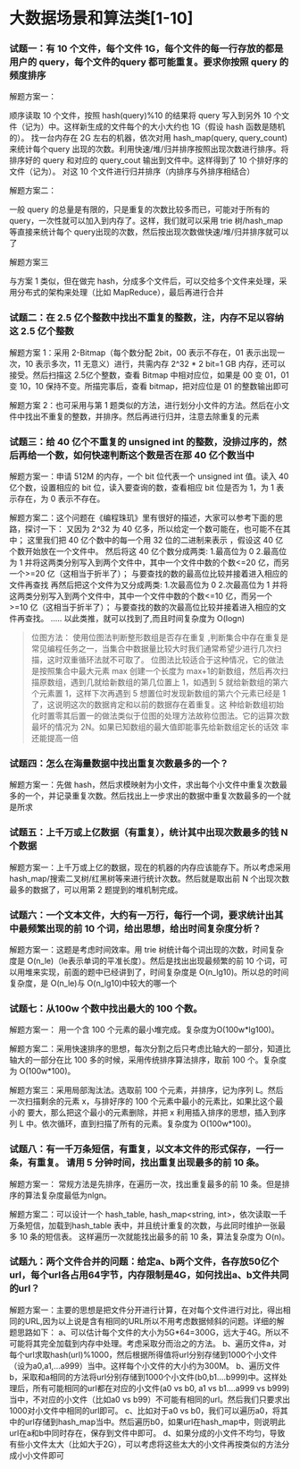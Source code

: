 # 大数据场景和算法类\[1-10\]

### 试题一：有 10 个文件，每个文件 1G，每个文件的每一行存放的都是用户的 query，每个文件的query 都可能重复。要求你按照 query 的频度排序

解题方案一：

顺序读取 10 个文件，按照 hash\(query\)%10 的结果将 query 写入到另外 10 个文件（记为）中。这样新生成的文件每个的大小大约也 1G（假设 hash 函数是随机的）。 找一台内存在 2G 左右的机器，依次对用 hash\_map\(query, query\_count\)来统计每个query 出现的次数。利用快速/堆/归并排序按照出现次数进行排序。将排序好的 query 和对应的 query\_cout 输出到文件中。这样得到了 10 个排好序的文件（记为）。 对这 10 个文件进行归并排序（内排序与外排序相结合）

解题方案二：

一般 query 的总量是有限的，只是重复的次数比较多而已，可能对于所有的 query，一次性就可以加入到内存了。这样，我们就可以采用 trie 树/hash\_map等直接来统计每个 query出现的次数，然后按出现次数做快速/堆/归并排序就可以了

解题方案三

与方案 1 类似，但在做完 hash，分成多个文件后，可以交给多个文件来处理，采用分布式的架构来处理（比如 MapReduce），最后再进行合并

### 试题二：在 2.5 亿个整数中找出不重复的整数，注，内存不足以容纳这 2.5 亿个整数

解题方案 1：采用 2-Bitmap（每个数分配 2bit，00 表示不存在，01 表示出现一次，10 表示多次，11 无意义）进行，共需内存 2^32 \* 2 bit=1 GB 内存，还可以接受。然后扫描这 2.5亿个整数，查看 Bitmap 中相对应位，如果是 00 变 01，01 变 10，10 保持不变。所描完事后，查看 bitmap，把对应位是 01 的整数输出即可

解题方案 2：也可采用与第 1 题类似的方法，进行划分小文件的方法。然后在小文件中找出不重复的整数，并排序。然后再进行归并，注意去除重复的元素

### 试题三：给 40 亿个不重复的 unsigned int 的整数，没排过序的，然后再给一个数，如何快速判断这个数是否在那 40 亿个数当中

解题方案一：申请 512M 的内存，一个 bit 位代表一个 unsigned int 值。读入 40 亿个数，设置相应的 bit 位，读入要查询的数，查看相应 bit 位是否为 1，为 1 表示存在，为 0 表示不存在。

解题方案二：这个问题在《编程珠玑》里有很好的描述，大家可以参考下面的思路，探讨一下： 又因为 2^32 为 40 亿多，所以给定一个数可能在，也可能不在其中； 这里我们把 40 亿个数中的每一个用 32 位的二进制来表示 ，假设这 40 亿个数开始放在一个文件中。 然后将这 40 亿个数分成两类: 1.最高位为 0 2.最高位为 1 并将这两类分别写入到两个文件中，其中一个文件中数的个数&lt;=20 亿，而另一个&gt;=20 亿（这相当于折半了）； 与要查找的数的最高位比较并接着进入相应的文件再查找 再然后把这个文件为又分成两类: 1.次最高位为 0 2.次最高位为 1 并将这两类分别写入到两个文件中，其中一个文件中数的个数&lt;=10 亿，而另一个&gt;=10 亿（这相当于折半了）； 与要查找的数的次最高位比较并接着进入相应的文件再查找。 ..... 以此类推，就可以找到了,而且时间复杂度为 O\(logn\)

> 位图方法： 使用位图法判断整形数组是否存在重复 ,判断集合中存在重复是常见编程任务之一，当集合中数据量比较大时我们通常希望少进行几次扫描，这时双重循环法就不可取了。 位图法比较适合于这种情况，它的做法是按照集合中最大元素 max 创建一个长度为 max+1的新数组，然后再次扫描原数组，遇到几就给新数组的第几位置上 1，如遇到 5 就给新数组的第六个元素置 1，这样下次再遇到 5 想置位时发现新数组的第六个元素已经是 1 了，这说明这次的数据肯定和以前的数据存在着重复。这 种给新数组初始化时置零其后置一的做法类似于位图的处理方法故称位图法。它的运算次数最坏的情况为 2N。如果已知数组的最大值即能事先给新数组定长的话效 率还能提高一倍

### 试题四：怎么在海量数据中找出重复次数最多的一个？

解题方案一：先做 hash，然后求模映射为小文件，求出每个小文件中重复次数最多的一个，并记录重复次数。然后找出上一步求出的数据中重复次数最多的一个就是所求

### 试题五：上千万或上亿数据（有重复），统计其中出现次数最多的钱 N 个数据

解题方案一：上千万或上亿的数据，现在的机器的内存应该能存下。所以考虑采用 hash\_map/搜索二叉树/红黑树等来进行统计次数。然后就是取出前 N 个出现次数最多的数据了，可以用第 2 题提到的堆机制完成。

### 试题六：一个文本文件，大约有一万行，每行一个词，要求统计出其中最频繁出现的前 10 个词，给出思想，给出时间复杂度分析？

解题方案一：这题是考虑时间效率。用 trie 树统计每个词出现的次数，时间复杂度是 O\(n_le\)（le表示单词的平准长度）。然后是找出出现最频繁的前 10 个词，可以用堆来实现，前面的题中已经讲到了，时间复杂度是 O\(n_lg10\)。所以总的时间复杂度，是 O\(n_le\)与 O\(n_lg10\)中较大的哪一个



### 试题七：从100w 个数中找出最大的 100 个数。   

解题方案一： 用一个含 100 个元素的最小堆完成。复杂度为O\(100w\*lg100\)。   

解题方案二：采用快速排序的思想，每次分割之后只考虑比轴大的一部分，知道比轴大的一部分在比 100 多的时候，采用传统排序算法排序，取前 100 个。复杂度为 O\(100w\*100\)。   

解题方案三：采用局部淘汰法。选取前 100 个元素，并排序，记为序列 L。然后一次扫描剩余的元素 x，与排好序的 100 个元素中最小的元素比，如果比这个最小的 要大，那么把这个最小的元素删除，并把 x 利用插入排序的思想，插入到序列 L 中。依次循环，直到扫描了所有的元素。复杂度为 O\(100w\*100\)。 

###  试题八：有一千万条短信，有重复，以文本文件的形式保存，一行一条，有重复。 请用 5 分钟时间，找出重复出现最多的前 10 条。

解题方案一： 常规方法是先排序，在遍历一次，找出重复最多的前 10 条。但是排序的算法复杂度最低为nlgn。   

解题方案二：可以设计一个 hash\_table, hash\_map&lt;string, int&gt;，依次读取一千万条短信，加载到hash\_table 表中，并且统计重复的次数，与此同时维护一张最多 10 条的短信表。 这样遍历一次就能找出最多的前 10 条，算法复杂度为 O\(n\)。  


### 试题九：两个文件合并的问题：给定a、b两个文件，各存放50亿个url，每个url各占用64字节，内存限制是4G，如何找出a、b文件共同的url？

解题方案一：主要的思想是把文件分开进行计算，在对每个文件进行对比，得出相同的URL,因为以上说是含有相同的URL所以不用考虑数据倾斜的问题。详细的解题思路如下： a、可以估计每个文件的大小为5G\*64=300G，远大于4G。所以不可能将其完全加载到内存中处理。考虑采取分而治之的方法。 b、遍历文件a，对每个url求取hash\(url\)%1000，然后根据所得值将url分别存储到1000个小文件（设为a0,a1,...a999）当中。这样每个小文件的大小约为300M。 b、遍历文件b，采取和a相同的方法将url分别存储到1000个小文件\(b0,b1....b999\)中。这样处理后，所有可能相同的url都在对应的小文件\(a0 vs b0, a1 vs b1....a999 vs b999\)当中，不对应的小文件（比如a0 vs b99）不可能有相同的url。然后我们只要求出1000对小文件中相同的url即可。 c、比如对于a0 vs b0，我们可以遍历a0，将其中的url存储到hash\_map当中。然后遍历b0，如果url在hash\_map中，则说明此url在a和b中同时存在，保存到文件中即可。 d、如果分成的小文件不均匀，导致有些小文件太大（比如大于2G），可以考虑将这些太大的小文件再按类似的方法分成小小文件即可

